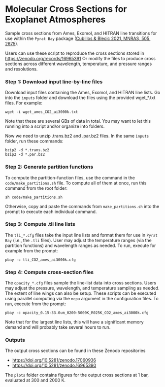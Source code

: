 # Molecular Cross Sections for Exoplanet Atmospheres

Sample cross sections from Ames, Exomol, and HITRAN line transitions for use within the `Pyrat Bay` package ([Cubillos & Blecic 2021, MNRAS, 505, 2675](https://ui.adsabs.harvard.edu/abs/2021MNRAS.505.2675C)).

Users can use these script to reproduce the cross sections stored in https://zenodo.org/records/16965391
Or modify the files to produce cross sections across different wavelength, temperature, and pressure ranges and resolutions.

### Step 1: Download input line-by-line files
Download input files containing the Ames, Exomol, and HITRAN line lists.
Go into the `inputs` folder and download the files using the provided wget_*.txt files. For example:
```
wget -i wget_ames_CO2_ai3000k.txt
```
Note that these are several GBs of data in total.  You may want to let this running into a script and/or organize into folders.

Now we need to unzip .trans.bz2 and .par.bz2 files.  In the same `inputs` folder, run these commands:
```
bzip2 -d *.trans.bz2
bzip2 -d *.par.bz2
```

### Step 2: Generate partition functions

To compute the partition-function files, use the command in the ``code/make_partitions.sh`` file.  To compute all of them at once, run this command from the root folder:
```
sh code/make_partitions.sh
```
Otherwise, copy and paste the commands from ``make_partitions.sh`` into the prompt to execute each individual command.

### Step 3: Compute .tli line lists
The `tli_*.cfg` files take the input line lists and format them for use in `Pyrat Bay` (i.e., the `.tli` files).  User may adjust the temperature ranges (via the partition functions) and wavelength ranges as needed.  To run, execute for example from the prompt:
```
pbay -c tli_CO2_ames_ai3000k.cfg
```

### Step 4: Compute cross-section files
The `opacity_*.cfg` files sample the line-list data into cross sections.  Users may adjust the pressure, wavelength, and temperature sampling as needed.  The extent of line wings can also be setup.  These scripts can be executed using parallel computing via the `ncpu` argument in the configuration files.  To run, execute from the prompt:
```
pbay -c opacity_0.15-33.0um_0200-5000K_R025K_CO2_ames_ai3000k.cfg
```

Note that for the largest line lists, this will have a significant memory demand and will probably take several hours to run.

### Outputs
The output cross sections can be found in these Zenodo repositories
- https://doi.org/10.5281/zenodo.17060936
- https://doi.org/10.5281/zenodo.16965390

The `plots` folder contains figures for the output cross sections at 1 bar, evaluated at 300 and 2000 K.
